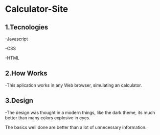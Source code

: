 # Calculator-Site
<h2>1.Tecnologies</h2>

-Javascript

-CSS

-HTML

<h2>2.How Works</h2>

-This aplication works in any Web browser, simulating an calculator.

<h2>3.Design</h2>

-The design was thought in a modern things, like the dark theme, its much better than many colors explosive in eyes.

The basics well done are better than a lot of unnecessary information.
